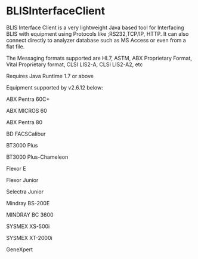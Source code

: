 # BLISInterfaceClient
BLIS Interface Client is a very lightweight Java based tool for Interfacing BLIS with equipment using Protocols like ;RS232,TCP/IP, HTTP. It can also connect directly to analyzer database such as MS Access or even from a flat file.

The Messaging formats supported are HL7, ASTM, ABX Proprietary Format, Vital Proprietary format, CLSI LIS2-A, CLSI LIS2-A2, etc


Requires Java Runtime 1.7 or above

Equipment supported by v2.6.12 below:

ABX Pentra 60C+

ABX MICROS 60

ABX Pentra 80

BD FACSCalibur

BT3000 Plus

BT3000 Plus-Chameleon

Flexor E

Flexor Junior

Selectra Junior

Mindray BS-200E

MINDRAY BC 3600

SYSMEX XS-500i

SYSMEX XT-2000i

GeneXpert

